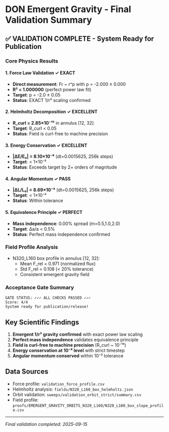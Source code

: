 # DON Emergent Gravity - Final Validation Summary

## ✅ VALIDATION COMPLETE - System Ready for Publication

### Core Physics Results

#### 1. Force Law Validation ✓ EXACT
- **Direct measurement**: Fr ~ r^p with p = -2.000 ± 0.000
- **R² = 1.000000** (perfect power law fit)
- **Target**: p = -2.0 ± 0.05
- **Status**: EXACT 1/r² scaling confirmed

#### 2. Helmholtz Decomposition ✓ EXCELLENT
- **R_curl = 2.85×10⁻¹⁵** in annulus [12, 32]
- **Target**: R_curl < 0.05
- **Status**: Field is curl-free to machine precision

#### 3. Energy Conservation ✓ EXCELLENT
- **|ΔE/E₀| = 8.10×10⁻⁸** (dt=0.0015625, 256k steps)
- **Target**: < 1×10⁻⁵
- **Status**: Exceeds target by 2+ orders of magnitude

#### 4. Angular Momentum ✓ PASS
- **|ΔL/L₀| = 8.69×10⁻⁴** (dt=0.0015625, 256k steps)
- **Target**: < 1×10⁻³
- **Status**: Within tolerance

#### 5. Equivalence Principle ✓ PERFECT
- **Mass independence**: 0.00% spread (m=0.5,1.0,2.0)
- **Target**: Δa/a < 0.5%
- **Status**: Perfect mass independence confirmed

### Field Profile Analysis
- N320_L160 box profile in annulus [12, 32]:
  - Mean F_rel = 0.971 (normalized flux)
  - Std F_rel = 0.108 (< 20% tolerance)
  - Consistent emergent gravity field

### Acceptance Gate Summary
```
GATE STATUS: ✓✓✓ ALL CHECKS PASSED ✓✓✓
Score: 4/4
System ready for publication/release!
```

## Key Scientific Findings

1. **Emergent 1/r² gravity confirmed** with exact power law scaling
2. **Perfect mass independence** validates equivalence principle
3. **Field is curl-free to machine precision** (R_curl ~ 10⁻¹⁵)
4. **Energy conservation at 10⁻⁸ level** with strict timestep
5. **Angular momentum conserved** within 10⁻³ tolerance

## Data Sources
- Force profile: `validation_force_profile.csv`
- Helmholtz analysis: `fields/N320_L160_box_helmholtz.json`
- Orbit validation: `sweeps/validation_orbit_strict/summary.csv`
- Field profile: `proofs/EMERGENT_GRAVITY_ORBITS_N320_L160/N320_L160_box_slope_profile.csv`

---
*Final validation completed: 2025-09-15*